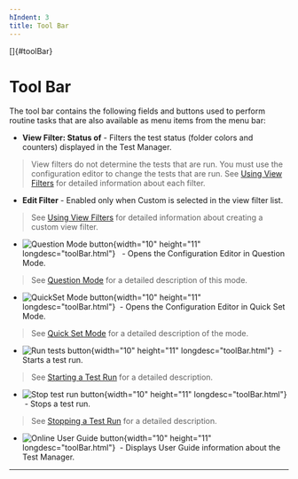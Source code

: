 ```yaml
---
hIndent: 3
title: Tool Bar
---
```


[]{#toolBar}

# Tool Bar

The tool bar contains the following fields and buttons used to perform routine tasks that are also
available as menu items from the menu bar:

-   **View Filter: Status of** - Filters the test status (folder colors and counters) displayed in
    the Test Manager.

> View filters do not determine the tests that are run. You must use the configuration editor to
> change the tests that are run. See [Using View Filters](../browse/viewFilters.html) for detailed
> information about each filter.

-   **Edit Filter** - Enabled only when Custom is selected in the view filter list.

> See [Using View Filters](customFilters.html) for detailed information about creating a custom view
> filter.

-   ![Question Mode button](../../images/fullValues_button.gif){width="10" height="11"
    longdesc="toolBar.html"}   - Opens the Configuration Editor in Question Mode.

> See [Question Mode](../confEdit/fullViewDialog.html) for a detailed description of this mode.

-   ![QuickSet Mode button](../../images/stdValues_button.gif){width="10" height="11"
    longdesc="toolBar.html"}  - Opens the Configuration Editor in Quick Set Mode.

> See [Quick Set Mode](../confEdit/stdViewDialog.html) for a detailed description of the mode.

-   ![Run tests button](../../images/runTests_button.gif){width="10" height="11"
    longdesc="toolBar.html"}  - Starts a test run.

> See [Starting a Test Run](../run/starting.html) for a detailed description.

-   ![Stop test run button](../../images/stopTests_button.gif){width="10" height="11"
    longdesc="toolBar.html"}  - Stops a test run.

> See [Stopping a Test Run](../run/stopping.html) for a detailed description.

-   ![Online User Guide button](../../images/help_button.gif){width="10" height="11"
    longdesc="toolBar.html"}  - Displays User Guide information about the Test Manager.

----------------------------------------------------------------------------------------------------


